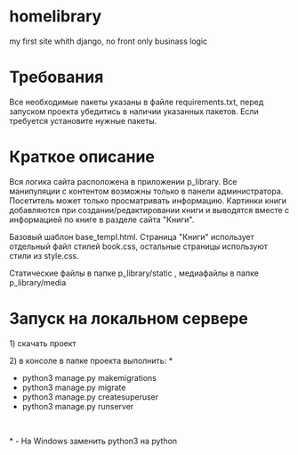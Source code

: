 # homelibrary
my first site whith django, no front only businass logic

# Требования
Все необходимые пакеты указаны в файле requirements.txt, перед запуском проекта убедитись в наличии указанных пакетов. Если требуется установите нужные пакеты.

# Краткое описание
<p>Вся логика сайта расположена в приложении p_library. Все манипуляции с контентом возможны только в панели администратора. Посетитель может только просматривать информацию. Картинки книги добавляются при создании/редактировании книги и выводятся вместе с информацией по книге в разделе сайта "Книги".</p> 
<p>Базовый шаблон base_templ.html. Страница "Книги" использует отдельный файл стилей book.css, остальные страницы используют стили из style.css. </p>
<p>Статические файлы в папке p_library/static ,  медиафайлы в папке p_library/media</p>

# Запуск на локальном сервере
<p>1) скачать проект</p>
<p>2) в консоле в папке проекта выполнить: *</p>
<ul>
    <li>python3 manage.py makemigrations</li>
    <li>python3 manage.py migrate</li>
    <li>python3 manage.py createsuperuser</li>
    <li>python3 manage.py runserver</li>
</ul>
</br>
<p>* - На Windows заменить python3 на python</p>
